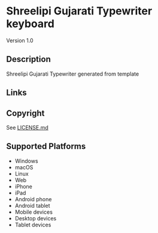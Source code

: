 Shreelipi Gujarati Typewriter keyboard
==============

Version 1.0

Description
-----------
Shreelipi Gujarati Typewriter generated from template

Links
-----

Copyright
---------
See [LICENSE.md](LICENSE.md)

Supported Platforms
-------------------
 * Windows
 * macOS
 * Linux
 * Web
 * iPhone
 * iPad
 * Android phone
 * Android tablet
 * Mobile devices
 * Desktop devices
 * Tablet devices

